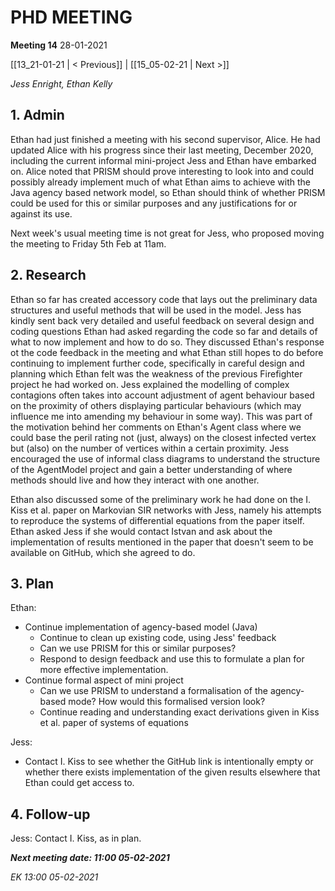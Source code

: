 # PHD MEETING

__Meeting 14__
28-01-2021

[[13_21-01-21 | < Previous]] | [[15_05-02-21 | Next >]]

_Jess Enright,_
_Ethan Kelly_


## 1. Admin

Ethan had just finished a meeting with his second supervisor, Alice. He had updated Alice with his progress since their last meeting, December 2020, including the current informal mini-project Jess and Ethan have embarked on. Alice noted that PRISM should prove interesting to look into and could possibly already implement much of what Ethan aims to achieve with the Java agency based network model, so Ethan should think of whether PRISM could be used for this or similar purposes and any justifications for or against its use.

Next week's usual meeting time is not great for Jess, who proposed moving the meeting to Friday 5th Feb at 11am.


## 2. Research

Ethan so far has created accessory code that lays out the preliminary data structures and useful methods that will be used in the model. Jess has kindly sent back very detailed and useful feedback on several design and coding questions Ethan had asked regarding the code so far and details of what to now implement and how to do so. They discussed Ethan's response ot the code feedback in the meeting and what Ethan still hopes to do before continuing to implement further code, specifically in careful design and planning which Ethan felt was the weakness of the previous Firefighter project he had worked on. Jess explained the modelling of complex contagions often takes into account adjustment of agent behaviour based on the proximity of others displaying particular behaviours (which may influence me into amending my behaviour in some way). This was part of the motivation behind her comments on Ethan's Agent class where we could base the peril rating not (just, always) on the closest infected vertex but (also) on the number of vertices within a certain proximity. Jess encouraged the use of informal class diagrams to understand the structure of the AgentModel project and gain a better understanding of where methods should live and how they interact with one another.

Ethan also discussed some of the preliminary work he had done on the I. Kiss et al. paper on Markovian SIR networks with Jess, namely his attempts to reproduce the systems of differential equations from the paper itself. Ethan asked Jess if she would contact Istvan and ask about the implementation of results mentioned in the paper that doesn't seem to be available on GitHub, which she agreed to do.


## 3. Plan
Ethan: 
* Continue implementation of agency-based model (Java)
   * Continue to clean up existing code, using Jess' feedback
   * Can we use PRISM for this or similar purposes?
   * Respond to design feedback and use this to formulate a plan for more effective implementation.
* Continue formal aspect of mini project
  * Can we use PRISM to understand a formalisation of the agency-based mode? How would this formalised version look?
  * Continue reading and understanding exact derivations given in Kiss et al. paper of systems of equations
  
Jess:
* Contact I. Kiss to see whether the GitHub link is intentionally empty or whether there exists implementation of the given results elsewhere that Ethan could get access to. 


## 4. Follow-up

Jess: Contact I. Kiss, as in plan.



**_Next meeting date: 11:00 05-02-2021_**



_EK 13:00 05-02-2021_

